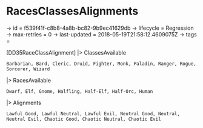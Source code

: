 # RacesClassesAlignments

-> id = f539f41f-c8b8-4a8b-bc82-9b9ec41629db
-> lifecycle = Regression
-> max-retries = 0
-> last-updated = 2018-05-19T21:58:12.4609075Z
-> tags = 

[DD35RaceClassAlignment]
|> ClassesAvailable
``` returnValue
Barbarian, Bard, Cleric, Druid, Fighter, Monk, Paladin, Ranger, Rogue, Sorcerer, Wizard
```

|> RacesAvailable
``` returnValue
Dwarf, Elf, Gnome, Halfling, Half-Elf, Half-Orc, Human
```

|> Alignments
``` returnValue
Lawful Good, Lawful Neutral, Lawful Evil, Neutral Good, Neutral, Neutral Evil, Chaotic Good, Chaotic Neutral, Chaotic Evil
```

~~~
